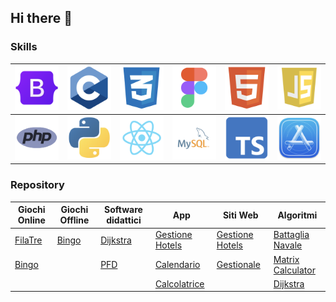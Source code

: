 ## Hi there 👋

### Skills

| <img src="https://github.com/vittorioPiotti/vittorioPiotti/blob/main/images/bootstrap.png" width="100"> | <img src="https://github.com/vittorioPiotti/vittorioPiotti/blob/main/images/c.png" width="100"> | <img src="https://github.com/vittorioPiotti/vittorioPiotti/blob/main/images/css.png" width="100"> | <img src="https://github.com/vittorioPiotti/vittorioPiotti/blob/main/images/figma.png" width="100"> | <img src="https://github.com/vittorioPiotti/vittorioPiotti/blob/main/images/html.png" width="100"> | <img src="https://github.com/vittorioPiotti/vittorioPiotti/blob/main/images/js.png" width="100"> |
|-------------|-------------|-------------|-------------|-------------|-------------|
| <img src="https://github.com/vittorioPiotti/vittorioPiotti/blob/main/images/php.png" width="100"> | <img src="https://github.com/vittorioPiotti/vittorioPiotti/blob/main/images/py.png" width="100"> | <img src="https://github.com/vittorioPiotti/vittorioPiotti/blob/main/images/react-native.png" width="100"> | <img src="https://github.com/vittorioPiotti/vittorioPiotti/blob/main/images/sql.png" width="100"> | <img src="https://github.com/vittorioPiotti/vittorioPiotti/blob/main/images/ts.png" width="100"> | <img src="https://github.com/vittorioPiotti/vittorioPiotti/blob/main/images/xcode.png" width="100"> |


### Repository

| Giochi Online                                                                                      | Giochi Offline                                                                            | Software didattici                                                                       | App                                                                                              | Siti Web                                                                                          | Algoritmi                                                                                     |
|----------------------------------------------------------------------------------------------------|------------------------------------------------------------------------------------------|------------------------------------------------------------------------------------------|--------------------------------------------------------------------------------------------------|---------------------------------------------------------------------------------------------------|--------------------------------------------------------------------------------------------------|
| [FilaTre](https://github.com/vittorioPiotti/FilaTre-Online)                                 | [Bingo](https://github.com/vittorioPiotti/Bingo-Bootstrap)                        | [Dijkstra](https://github.com/vittorioPiotti/Dijkstra-Bootstrap)                  | [Gestione Hotels](https://github.com/vittorioPiotti/Gestione-Hotel-App)                      | [Gestione Hotels](https://github.com/vittorioPiotti/Gestione-Hotel-PHP)                      | [Battaglia Navale](https://github.com/vittorioPiotti/Battaglia-Navale-C)                       |
| [Bingo](https://github.com/vittorioPiotti/Bingo-Online-Bootstrap/tree/main)                |                                                                                          | [PFD](https://github.com/vittorioPiotti/Primary-Flight-Display)       | [Calendario](https://github.com/vittorioPiotti?tab=repositories)                                 | [Gestionale](https://github.com/vittorioPiotti/Gestionale)                                        | [Matrix Calculator](https://github.com/vittorioPiotti/Matrix-Calculator-C)                |
|                                                                                                    |                                                                                          |                                                                                          | [Calcolatrice](https://github.com/vittorioPiotti/Calcolatrice-React-Native)                      |                                                                                                   | [Dijkstra](https://github.com/vittorioPiotti?tab=repositories)                  |


